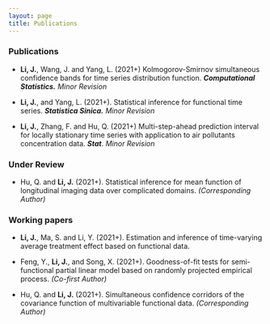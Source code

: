 ```yaml
---
layout: page
title: Publications
---
```







### Publications

* **Li, J.**, Wang, J.  and Yang, L. (2021+) Kolmogorov-Smirnov simultaneous confidence bands for time series 
distribution function. _**Computational Statistics.**_ _Minor Revision_

* **Li, J.**, and Yang, L. (2021+). Statistical inference for functional time series. _**Statistica Sinica.**_ _Minor Revision_

* **Li, J.**, Zhang, F. and Hu, Q. (2021+)   Multi-step-ahead prediction interval for locally stationary 
time series with application to air pollutants concentration data. _**Stat**_. _Minor Revision_

### Under Review

* Hu, Q. and **Li, J.** (2021+). Statistical inference for mean function of longitudinal imaging data over complicated domains. _(Corresponding Author)_ 

### Working papers

* **Li, J.**, Ma, S. and Li, Y. (2021+). Estimation and inference of time-varying average treatment effect based on functional data. 
 
 
* Feng, Y., **Li, J.**,  and Song, X. (2021+). Goodness-of-fit tests for semi-functional partial linear model   based on randomly projected empirical process. _(Co-first Author)_
 

* Hu, Q. and **Li, J.** (2021+). Simultaneous confidence corridors of the covariance function of multivariable functional data. _(Corresponding Author)_ 

